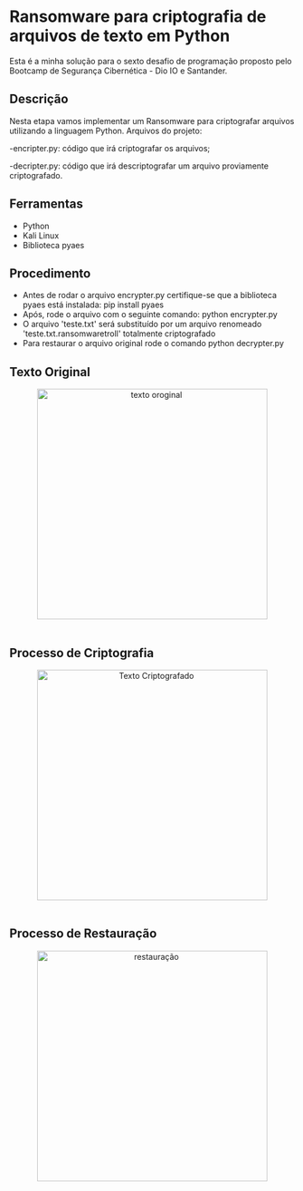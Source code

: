 <h1>Ransomware para criptografia de arquivos de texto em Python</h1>

Esta é a minha solução para o sexto desafio de programação proposto pelo Bootcamp de Segurança Cibernética - Dio IO e Santander.

<h2>Descrição</h2>
<p></p>Nesta etapa vamos implementar um Ransomware para criptografar arquivos utilizando a linguagem Python.
Arquivos do projeto:</p>

-encripter.py: código que irá criptografar os arquivos;

-decripter.py: código que irá descriptografar um arquivo proviamente criptografado.

<h2>Ferramentas</h2>

+ Python
+ Kali Linux
+ Biblioteca pyaes

<h2>Procedimento</h2>

+ Antes de rodar o arquivo encrypter.py certifique-se que a biblioteca pyaes está instalada: pip install pyaes
+ Após, rode o arquivo com o seguinte comando: python encrypter.py
+ O arquivo 'teste.txt' será substituído por um arquivo renomeado 'teste.txt.ransomwaretroll' totalmente criptografado
+ Para restaurar o arquivo original rode o comando python decrypter.py

<h2>Texto Original</h2>
<div align="center">
<img width="407" alt="texto oroginal" src="https://github.com/user-attachments/assets/2fedcad4-cdf3-463b-a96c-68d5decf217b"/>
 </div><br>


<h2> Processo de Criptografia</h2>
<div align="center">
<img width="407" alt="Texto Criptografado" src="https://github.com/user-attachments/assets/ca9bdf4d-b827-4d1b-906a-4968ffc2a611"/>
 </div><br>

<h2>Processo de Restauração</h2>
  <div align="center">
<img width="407" alt="restauração" src="https://github.com/user-attachments/assets/44403ddd-c092-4e67-9db6-5c5ff03424ae"/>
 </div><br>


